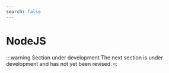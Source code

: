 ```yaml
---
search: false
---
```


# NodeJS

:::warning Section under development
The next section is under development and has not yet been revised.
።: